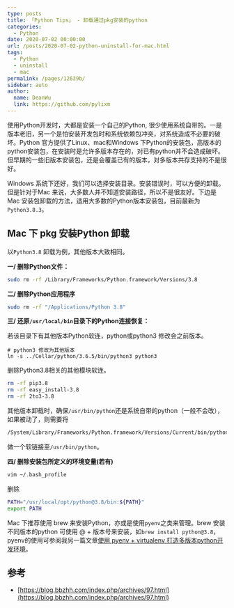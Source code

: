 ```yaml
---
type: posts
title: 「Python Tips」 - 卸载通过pkg安装的python
categories: 
  - Python
date: 2020-07-02 00:00:00
url: /posts/2020-07-02-python-uninstall-for-mac.html
tags: 
  - Python
  - uninstall
  - mac
permalink: /pages/12639b/
sidebar: auto
author: 
  name: DeanWu
  link: https://github.com/pylixm
---
```


使用Python开发时，大都是安装一个自己的Python, 很少使用系统自带的。一是版本老旧，另一个是怕安装开发包时和系统依赖包冲突，对系统造成不必要的破坏。Python 官方提供了Linux、mac和Windows 下Python的安装包，高版本的python安装包，在安装时是允许多版本存在的，对已有python并不会造成破坏。但早期的一些旧版本安装包，还是会覆盖已有的版本，对多版本共存支持的不是很好。

Windows 系统下还好，我们可以选择安装目录。安装错误时，可以方便的卸载。但是针对于Mac 来说，大多数人并不知道安装路径，所以不是很友好。下边是Mac 安装包卸载的方法，适用大多数的Python版本安装包，目前最新为`Python3.8.3`。


## Mac 下 pkg 安装Python 卸载

以`Python3.8` 卸载为例，其他版本大致相同。

**一/ 删除Python文件：**

```bash
sudo rm -rf /Library/Frameworks/Python.framework/Versions/3.8
```

**二/ 删除Python应用程序**

```bash
sudo rm -rf "/Applications/Python 3.8"
```

**三/ 还原`/usr/local/bin`目录下的Python连接恢复：**

若该目录下有其他版本Python软连，python或python3 修改会之前版本。

```
# python3 修改为其他版本
ln -s ../Cellar/python/3.6.5/bin/python3 python3
```

删除Python3.8相关的其他模块软连。

```bash
rm -rf pip3.8
rm -rf easy_install-3.8
rm -rf 2to3-3.8
```

其他版本卸载时，确保`/usr/bin/python`还是系统自带的python（一般不会改），如果被动了，则需要将

```bash
/System/Library/Frameworks/Python.framework/Versions/Current/bin/python
```
做一个软链接至`/usr/bin/python`。

**四/ 删除安装包所定义的环境变量(若有)**

```bash
vim ~/.bash_profile
```

删除

```bash
PATH="/usr/local/opt/python@3.8/bin:${PATH}"
export PATH
```

Mac 下推荐使用 brew 来安装Python，亦或是使用`pyenv`之类来管理。brew 安装不同版本的python 可使用 @ + 版本号来安装，如`brew install python@3.8`，pyenv的使用可参阅我另一篇文章[使用 pyenv + virtualenv 打造多版本python开发环境](https://pylixm.cc/posts/2016-06-19-Virtualenv-install.html)。


## 参考

- [https://blog.bbzhh.com/index.php/archives/97.html](https://blog.bbzhh.com/index.php/archives/97.html)